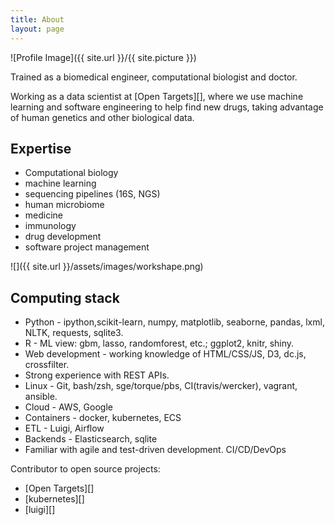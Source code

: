```yaml
---
title: About
layout: page
---
```

![Profile Image]({{ site.url }}/{{ site.picture }})

Trained as a biomedical engineer, computational biologist and doctor.

Working as a data scientist at [Open Targets][], where we use machine learning and software engineering to help find new drugs, taking advantage of human genetics and other biological data.

## Expertise
* Computational biology
* machine learning
* sequencing pipelines (16S, NGS)
* human microbiome
* medicine
* immunology
* drug development
* software project management

![]({{ site.url }}/assets/images/workshape.png)


## Computing stack
* Python - ipython,scikit-learn, numpy, matplotlib, seaborne, pandas, lxml, NLTK, requests, sqlite3.
* R - ML view: gbm, lasso, randomforest, etc.; ggplot2, knitr, shiny.
* Web development - working knowledge of HTML/CSS/JS, D3, dc.js, crossfilter. 
* Strong experience with REST APIs. 
* Linux - Git, bash/zsh, sge/torque/pbs, CI(travis/wercker), vagrant, ansible.
* Cloud - AWS, Google
* Containers - docker, kubernetes, ECS
* ETL - Luigi, Airflow
* Backends - Elasticsearch, sqlite 
* Familiar with agile and test-driven development. CI/CD/DevOps

Contributor to open source projects: 
- [Open Targets][]
- [kubernetes][]
- [luigi][]

